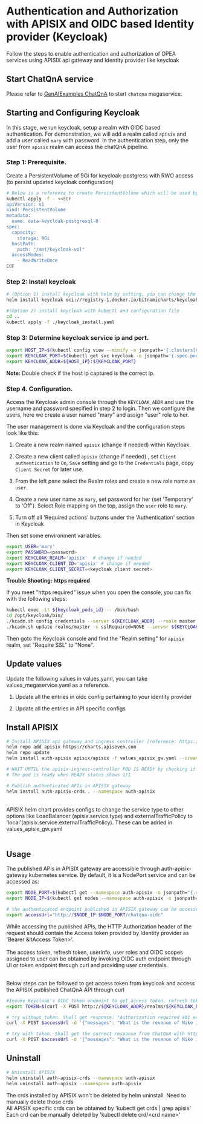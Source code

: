 # Authentication and Authorization with APISIX and OIDC based Identity provider (Keycloak)

Follow the steps to enable authentication and authorization of OPEA services using APISIX api gateway and Identity provider like keycloak

## Start ChatQnA service

Please refer to [GenAIExamples ChatQnA](https://github.com/opea-project/GenAIExamples/tree/main/ChatQnA/kubernetes) to start `chatqna` megaservice.

## Starting and Configuring Keycloak

In this stage, we run keycloak, setup a realm with OIDC based authentication. For demonstration, we will add a realm called `apisix` and add a user called `mary` with password. In the authentication step, only the user from `apisix` realm can access the chatQnA pipeline.

### Step 1: Prerequisite.

Create a PersistentVolume of 9Gi for keycloak-postgress with RWO access (to persist updated keycloak configuration)

```sh
# Below is a reference to create PersistentVolume which will be used by keycloak-postgress
kubectl apply -f - <<EOF
apiVersion: v1
kind: PersistentVolume
metadata:
  name: data-keycloak-postgresql-0
spec:
  capacity:
    storage: 9Gi
  hostPath:
    path: "/mnt/keycloak-vol"
  accessModes:
    - ReadWriteOnce
EOF
```

### Step 2: Install keycloak

```bash
# (Option 1) install keycloak with helm by setting, you can change the user and password to your customized setting
helm install keycloak oci://registry-1.docker.io/bitnamicharts/keycloak --version 22.1.0 --set auth.adminUser=admin --set auth.adminPassword=admin

#(Option 2) install keycloak with kubectl and configuration file
cd ..
kubectl apply -f ./keycloak_install.yaml
```

### Step 3: Determine keycloak service ip and port.

```bash
export HOST_IP=$(kubectl config view --minify -o jsonpath='{.clusters[0].cluster.server}' | cut -d '/' -f3 | cut -d ':' -f1)
export KEYCLOAK_PORT=$(kubectl get svc keycloak -o jsonpath='{.spec.ports[0].nodePort}')
export KEYCLOAK_ADDR=${HOST_IP}:${KEYCLOAK_PORT}
```

**Note:** Double check if the host ip captured is the correct ip.

### Step 4. Configuration.

Access the Keycloak admin console through the `KEYCLOAK_ADDR` and use the username and password specified in step 2 to login. Then we configure the users, here we create a user named "mary" and assign "user" role to her.

The user management is done via Keycloak and the configuration steps look like this:

1. Create a new realm named `apisix` (change if needed) within Keycloak.

2. Create a new client called `apisix` (change if needed) , set `Client authentication` to `On`, `Save` setting and go to the `Credentials` page, copy `Client Secret` for later use.

3. From the left pane select the Realm roles and create a new role name as `user`.

4. Create a new user name as `mary`, set password for her (set 'Temporary' to 'Off'). Select Role mapping on the top, assign the `user` role to `mary`.

5. Turn off all 'Required actions' buttons under the 'Authentication' section in Keycloak

Then set some environment variables.

```bash
export USER='mary'
export PASSWORD=<password>
export KEYCLOAK_REALM='apisix'  # change if needed
export KEYCLOAK_CLIENT_ID='apisix' # change if needed
export KEYCLOAK_CLIENT_SECRET=<keycloak client secret>
```

**Trouble Shooting: https required**

If you meet "https required" issue when you open the console, you can fix with the following steps:

```bash
kubectl exec -it ${keycloak_pods_id} -- /bin/bash
cd /opt/keycloak/bin/
./kcadm.sh config credentials --server ${KEYCLOAK_ADDR} --realm master --user admin ## need to type in password set before
./kcadm.sh update realms/master -s sslRequired=NONE --server ${KEYCLOAK_ADDR}
```

Then goto the Keycloak console and find the "Realm setting" for `apisix` realm, set "Require SSL" to "None".

## Update values

Update the following values in values.yaml, you can take values_megaservice.yaml as a reference.

1. Update all the entries in oidc config pertaining to your identity provider

2. Update all the entries in API specific configs

## Install APISIX

```sh
# Install APISIX api gateway and ingress controller [reference: https://apisix.apache.org/docs/apisix/installation-guide/]
helm repo add apisix https://charts.apiseven.com
helm repo update
helm install auth-apisix apisix/apisix -f values_apisix_gw.yaml --create-namespace --namespace auth-apisix

# WAIT UNTIL the apisix-ingress-controller POD IS READY by checking it's status with 'kubectl get -n auth-apisix pods'
# The pod is ready when READY status shows 1/1

# Publish authenticated APIs in APISIX gateway
helm install auth-apisix-crds . --namespace auth-apisix
```

</br>
APISIX helm chart provides configs to change the service type to other options like LoadBalancer (apisix.service.type) and externalTrafficPolicy to 'local'(apisix.service.externalTrafficPolicy). These can be added in values_apisix_gw.yaml </br></br>

## Usage

The published APIs in APISIX gateway are accessible through auth-apisix-gateway kubernetes service. By default, it is a NodePort service and can be accessed as:

```sh
export NODE_PORT=$(kubectl get --namespace auth-apisix -o jsonpath="{.spec.ports[0].nodePort}" services auth-apisix-gateway)
export NODE_IP=$(kubectl get nodes --namespace auth-apisix -o jsonpath="{.items[0].status.addresses[0].address}")

# the authenticated endpoint published in APISIX gateway can be accessed as: http://$NODE_IP:$NODE_PORT/<published endpoint uri>
export accessUrl="http://$NODE_IP:$NODE_PORT/chatqna-oidc"
```

While accessing the published APIs, the HTTP Authorization header of the request should contain the Access token provided by Identity provider as 'Bearer &ltAccess Token>'. </br></br>
The access token, refresh token, userinfo, user roles and OIDC scopes assigned to user can be obtained by invoking OIDC auth endpoint through UI or token endpoint through curl and providing user credentials. </br></br>

Below steps can be followed to get access token from keycloak and access the APISIX published ChatQnA API through curl

```sh
#Invoke Keycloak's OIDC token endpoint to get access token, refresh token and expiry  times. (Only Access token is used in the example below)
export TOKEN=$(curl -X POST http://${KEYCLOAK_ADDR}/realms/${KEYCLOAK_REALM}/protocol/openid-connect/token -H 'Content-Type: application/x-www-form-urlencoded' -d "grant_type=password&client_id=${KEYCLOAK_CLIENT_ID}&client_secret=${KEYCLOAK_CLIENT_SECRET}&username=${USER}&password=${PASSWORD}" | jq -r .access_token)

# try without token. Shall get response: "Authorization required 401 error"
curl -X POST $accessUrl -d '{"messages": "What is the revenue of Nike in 2023?", "max_new_tokens":17, "do_sample": true}' -sS -H 'Content-Type: application/json' -w " %{http_code}\n"

# try with token. Shall get the correct response from ChatQnA with http code 200
curl -X POST $accessUrl -d '{"messages": "What is the revenue of Nike in 2023?", "max_new_tokens":17, "do_sample": true}' -sS -H "Authorization: Bearer $TOKEN" -H 'Content-Type: application/json' -w " %{http_code}\n"

```

## Uninstall

```sh
# Uninstall APISIX
helm uninstall auth-apisix-crds --namespace auth-apisix
helm uninstall auth-apisix --namespace auth-apisix
```

The crds installed by APISIX won't be deleted by helm uninstall. Need to manually delete those crds </br>
All APISIX specific crds can be obtained by 'kubectl get crds | grep apisix' </br>
Each crd can be manually deleted by 'kubectl delete crd/\<crd name\>' </br>
